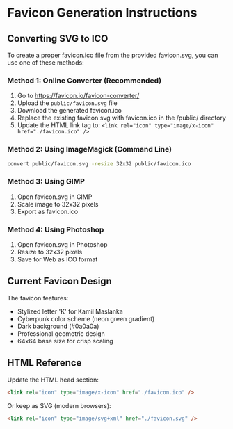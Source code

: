 # Favicon Generation Instructions

## Converting SVG to ICO

To create a proper favicon.ico file from the provided favicon.svg, you can use one of these methods:

### Method 1: Online Converter (Recommended)
1. Go to https://favicon.io/favicon-converter/
2. Upload the `public/favicon.svg` file
3. Download the generated favicon.ico
4. Replace the existing favicon.svg with favicon.ico in the /public/ directory
5. Update the HTML link tag to: `<link rel="icon" type="image/x-icon" href="./favicon.ico" />`

### Method 2: Using ImageMagick (Command Line)
```bash
convert public/favicon.svg -resize 32x32 public/favicon.ico
```

### Method 3: Using GIMP
1. Open favicon.svg in GIMP
2. Scale image to 32x32 pixels
3. Export as favicon.ico

### Method 4: Using Photoshop
1. Open favicon.svg in Photoshop
2. Resize to 32x32 pixels
3. Save for Web as ICO format

## Current Favicon Design
The favicon features:
- Stylized letter 'K' for Kamil Maslanka
- Cyberpunk color scheme (neon green gradient)
- Dark background (#0a0a0a)
- Professional geometric design
- 64x64 base size for crisp scaling

## HTML Reference
Update the HTML head section:
```html
<link rel="icon" type="image/x-icon" href="./favicon.ico" />
```

Or keep as SVG (modern browsers):
```html
<link rel="icon" type="image/svg+xml" href="./favicon.svg" />
```
